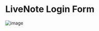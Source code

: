 <h1>LiveNote Login Form</h1>

![image](https://github.com/janthony25/LiveNote-Login/assets/151007316/29805cc5-3872-4f47-90f2-dca55a0e18d2)
